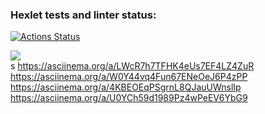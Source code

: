 ### Hexlet tests and linter status:
[![Actions Status](https://github.com/Antony11659/backend-project-lvl1/workflows/hexlet-check/badge.svg)](https://github.com/Antony11659/backend-project-lvl1/actions)

<a href="https://codeclimate.com/github/Antony11659/backend-project-lvl1/maintainability"><img src="https://api.codeclimate.com/v1/badges/ba2b899c53395a077b47/maintainability" /></a><br />
s
https://asciinema.org/a/LWcR7h7TFHK4eUs7EF4LZ4ZuR<br />
https://asciinema.org/a/W0Y44vq4Fun67ENeOeJ6P4zPP<br />
https://asciinema.org/a/4KBEOEqPSgrnL8QJauUWnslIp<br />
https://asciinema.org/a/U0YCh59d1989Pz4wPeEV6YbG9
